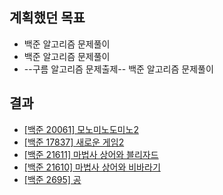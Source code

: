 ## 계획했던 목표
- 백준 알고리즘 문제풀이
- 백준 알고리즘 문제풀이
- --구름 알고리즘 문제출제-- 백준 알고리즘 문제풀이

## 결과
- [[백준 20061] 모노미노도미노2](https://blog.naver.com/kerochuu/222317272064)
- [[백준 17837] 새로운 게임2](https://blog.naver.com/kerochuu/222319747502)
- [[백준 21611] 마법사 상어와 블리자드](https://blog.naver.com/kerochuu/222320803229)
- [[백준 21610] 마법사 상어와 비바라기](https://blog.naver.com/kerochuu/222320815412)
- [[백준 2695] 공](https://blog.naver.com/kerochuu/222320921373)

